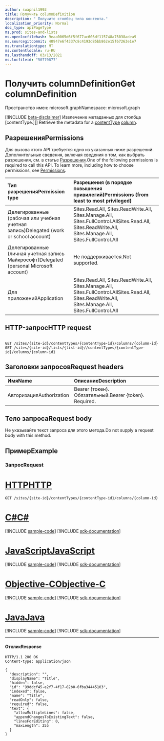 ```yaml
---
author: swapnil1993
title: Получить columnDefinition
description: " Получите столбец типа контента."
localization_priority: Normal
doc_type: apiPageType
ms.prod: sites-and-lists
ms.openlocfilehash: 9eaa0065d6f5f677ac603df115748a75038adea9
ms.sourcegitcommit: 40947e6f4337c8c4193d85bb862e15f67263e1e7
ms.translationtype: MT
ms.contentlocale: ru-RU
ms.lasthandoff: 03/13/2021
ms.locfileid: "50770877"
---
```

# <a name="get-columndefinition"></a><span data-ttu-id="a7c58-103">Получить columnDefinition</span><span class="sxs-lookup"><span data-stu-id="a7c58-103">Get columnDefinition</span></span>
<span data-ttu-id="a7c58-104">Пространство имен: microsoft.graph</span><span class="sxs-lookup"><span data-stu-id="a7c58-104">Namespace: microsoft.graph</span></span>

[!INCLUDE [beta-disclaimer](../../includes/beta-disclaimer.md)]
<span data-ttu-id="a7c58-105">Извлечение метаданных для столбца [contentType.][] [][columnDefinition]</span><span class="sxs-lookup"><span data-stu-id="a7c58-105">Retrieve the metadata for a [contentType][] [column][columnDefinition].</span></span>

  

## <a name="permissions"></a><span data-ttu-id="a7c58-106">Разрешения</span><span class="sxs-lookup"><span data-stu-id="a7c58-106">Permissions</span></span>

  

<span data-ttu-id="a7c58-p101">Для вызова этого API требуется одно из указанных ниже разрешений. Дополнительные сведения, включая сведения о том, как выбрать разрешения, см. в статье [Разрешения](/graph/permissions_reference.md).</span><span class="sxs-lookup"><span data-stu-id="a7c58-p101">One of the following permissions is required to call this API. To learn more, including how to choose permissions, see [Permissions](/graph/permissions_reference.md).</span></span>

  

|<span data-ttu-id="a7c58-109">Тип разрешения</span><span class="sxs-lookup"><span data-stu-id="a7c58-109">Permission type</span></span> | <span data-ttu-id="a7c58-110">Разрешения (в порядке повышения привилегий)</span><span class="sxs-lookup"><span data-stu-id="a7c58-110">Permissions (from least to most privileged)</span></span> |
|:--------------------|:---------------------------------------------------------|
|<span data-ttu-id="a7c58-111">Делегированные (рабочая или учебная учетная запись)</span><span class="sxs-lookup"><span data-stu-id="a7c58-111">Delegated (work or school account)</span></span> | <span data-ttu-id="a7c58-112">Sites.Read.All, Sites.ReadWrite.All, Sites.Manage.All, Sites.FullControl.All</span><span class="sxs-lookup"><span data-stu-id="a7c58-112">Sites.Read.All, Sites.ReadWrite.All, Sites.Manage.All, Sites.FullControl.All</span></span>  |
|<span data-ttu-id="a7c58-113">Делегированные (личная учетная запись Майкрософт)</span><span class="sxs-lookup"><span data-stu-id="a7c58-113">Delegated (personal Microsoft account)</span></span> | <span data-ttu-id="a7c58-114">Не поддерживается.</span><span class="sxs-lookup"><span data-stu-id="a7c58-114">Not supported.</span></span> |
|<span data-ttu-id="a7c58-115">Для приложений</span><span class="sxs-lookup"><span data-stu-id="a7c58-115">Application</span></span> | <span data-ttu-id="a7c58-116">Sites.Read.All, Sites.ReadWrite.All, Sites.Manage.All, Sites.FullControl.All</span><span class="sxs-lookup"><span data-stu-id="a7c58-116">Sites.Read.All, Sites.ReadWrite.All, Sites.Manage.All, Sites.FullControl.All</span></span>  |

  

## <a name="http-request"></a><span data-ttu-id="a7c58-117">HTTP-запрос</span><span class="sxs-lookup"><span data-stu-id="a7c58-117">HTTP request</span></span>

<!-- {
  "blockType": "ignored"
}
-->

```http

GET /sites/{site-id}/contentTypes/{contentType-id}/columns/{column-id}
GET /sites/{site-id}/lists/{list-id}//contentTypes/{contentType-id}/columns/{column-id}
```

## <a name="request-headers"></a><span data-ttu-id="a7c58-118">Заголовки запросов</span><span class="sxs-lookup"><span data-stu-id="a7c58-118">Request headers</span></span>
|<span data-ttu-id="a7c58-119">Имя</span><span class="sxs-lookup"><span data-stu-id="a7c58-119">Name</span></span>|<span data-ttu-id="a7c58-120">Описание</span><span class="sxs-lookup"><span data-stu-id="a7c58-120">Description</span></span>|
|:---|:---|
|<span data-ttu-id="a7c58-121">Авторизация</span><span class="sxs-lookup"><span data-stu-id="a7c58-121">Authorization</span></span>|<span data-ttu-id="a7c58-p102">Bearer {токен}. Обязательный.</span><span class="sxs-lookup"><span data-stu-id="a7c58-p102">Bearer {token}. Required.</span></span>|  

## <a name="request-body"></a><span data-ttu-id="a7c58-124">Тело запроса</span><span class="sxs-lookup"><span data-stu-id="a7c58-124">Request body</span></span>

  

<span data-ttu-id="a7c58-125">Не указывайте текст запроса для этого метода.</span><span class="sxs-lookup"><span data-stu-id="a7c58-125">Do not supply a request body with this method.</span></span>

  

## <a name="example"></a><span data-ttu-id="a7c58-126">Пример</span><span class="sxs-lookup"><span data-stu-id="a7c58-126">Example</span></span>

  

### <a name="request"></a><span data-ttu-id="a7c58-127">Запрос</span><span class="sxs-lookup"><span data-stu-id="a7c58-127">Request</span></span>

  


# <a name="http"></a>[<span data-ttu-id="a7c58-128">HTTP</span><span class="sxs-lookup"><span data-stu-id="a7c58-128">HTTP</span></span>](#tab/http)
<!-- { "blockType": "request", "name": "get_column_from_contenttype" } -->

  

```msgraph-interactive
GET /sites/{site-id}/contentTypes/{contentType-id}/columns/{column-id}
```
# <a name="c"></a>[<span data-ttu-id="a7c58-129">C#</span><span class="sxs-lookup"><span data-stu-id="a7c58-129">C#</span></span>](#tab/csharp)
[!INCLUDE [sample-code](../includes/snippets/csharp/get-column-from-contenttype-csharp-snippets.md)]
[!INCLUDE [sdk-documentation](../includes/snippets/snippets-sdk-documentation-link.md)]

# <a name="javascript"></a>[<span data-ttu-id="a7c58-130">JavaScript</span><span class="sxs-lookup"><span data-stu-id="a7c58-130">JavaScript</span></span>](#tab/javascript)
[!INCLUDE [sample-code](../includes/snippets/javascript/get-column-from-contenttype-javascript-snippets.md)]
[!INCLUDE [sdk-documentation](../includes/snippets/snippets-sdk-documentation-link.md)]

# <a name="objective-c"></a>[<span data-ttu-id="a7c58-131">Objective-C</span><span class="sxs-lookup"><span data-stu-id="a7c58-131">Objective-C</span></span>](#tab/objc)
[!INCLUDE [sample-code](../includes/snippets/objc/get-column-from-contenttype-objc-snippets.md)]
[!INCLUDE [sdk-documentation](../includes/snippets/snippets-sdk-documentation-link.md)]

# <a name="java"></a>[<span data-ttu-id="a7c58-132">Java</span><span class="sxs-lookup"><span data-stu-id="a7c58-132">Java</span></span>](#tab/java)
[!INCLUDE [sample-code](../includes/snippets/java/get-column-from-contenttype-java-snippets.md)]
[!INCLUDE [sdk-documentation](../includes/snippets/snippets-sdk-documentation-link.md)]

---


  

#### <a name="response"></a><span data-ttu-id="a7c58-133">Отклик</span><span class="sxs-lookup"><span data-stu-id="a7c58-133">Response</span></span>

  

<!-- { "blockType": "response", "@type": "microsoft.graph.columnDefinition", "truncated": true } -->

  

```http
HTTP/1.1 200 OK
Content-type: application/json

{
  "description": "",
  "displayName": "Title",
  "hidden": false,
  "id": "99ddcf45-e2f7-4f17-82b0-6fba34445103",
  "indexed": false,
  "name": "Title",
  "readOnly": false,
  "required": false,
  "text": {
    "allowMultipleLines": false,
    "appendChangesToExistingText": false,
    "linesForEditing": 0,
    "maxLength": 255
  }
}
```

  

[columnDefinition]: ../resources/columnDefinition.md

[list]: ../resources/list.md

[site]: ../resources/site.md

[contentType]: ../resources/contentType.md
  
